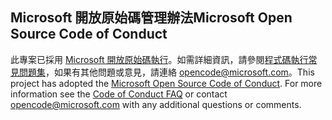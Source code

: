 ## <a name="microsoft-open-source-code-of-conduct"></a><span data-ttu-id="cc1ed-101">Microsoft 開放原始碼管理辦法</span><span class="sxs-lookup"><span data-stu-id="cc1ed-101">Microsoft Open Source Code of Conduct</span></span>
<span data-ttu-id="cc1ed-p101">此專案已採用 [Microsoft 開放原始碼執行](https://opensource.microsoft.com/codeofconduct/)。如需詳細資訊，請參閱[程式碼執行常見問題集](https://opensource.microsoft.com/codeofconduct/faq/)，如果有其他問題或意見，請連絡 [opencode@microsoft.com](mailto:opencode@microsoft.com)。</span><span class="sxs-lookup"><span data-stu-id="cc1ed-p101">This project has adopted the [Microsoft Open Source Code of Conduct](https://opensource.microsoft.com/codeofconduct/). For more information see the [Code of Conduct FAQ](https://opensource.microsoft.com/codeofconduct/faq/) or contact [opencode@microsoft.com](mailto:opencode@microsoft.com) with any additional questions or comments.</span></span>